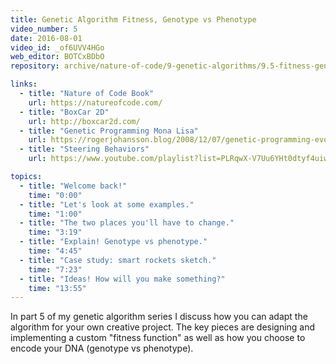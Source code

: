 ```yaml
---
title: Genetic Algorithm Fitness, Genotype vs Phenotype
video_number: 5
date: 2016-08-01
video_id: _of6UVV4HGo
web_editor: BOTCxBDbO
repository: archive/nature-of-code/9-genetic-algorithms/9.5-fitness-genotype-vs-phenotype

links:
  - title: "Nature of Code Book"
    url: https://natureofcode.com/
  - title: "BoxCar 2D"
    url: http://boxcar2d.com/
  - title: "Genetic Programming Mona Lisa"
    url: https://rogerjohansson.blog/2008/12/07/genetic-programming-evolution-of-mona-lisa/
  - title: "Steering Behaviors"
    url: https://www.youtube.com/playlist?list=PLRqwX-V7Uu6YHt0dtyf4uiw8tKOxQLvlW

topics:
  - title: "Welcome back!"
    time: "0:00"
  - title: "Let's look at some examples."
    time: "1:00"
  - title: "The two places you'll have to change."
    time: "3:19"
  - title: "Explain! Genotype vs phenotype."
    time: "4:45"
  - title: "Case study: smart rockets sketch."
    time: "7:23"
  - title: "Ideas! How will you make something?"
    time: "13:55"
---
```

In part 5 of my genetic algorithm series I discuss how you can adapt the algorithm for your own creative project. The key pieces are designing and implementing a custom "fitness function" as well as how you choose to encode your DNA (genotype vs phenotype).
